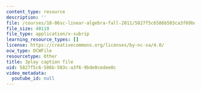 ```yaml
---
content_type: resource
description: ''
file: /courses/18-06sc-linear-algebra-fall-2011/5827f5c6586b503ca3f69bde0cedee0c_Go2aLo7ZOlU.srt
file_size: 48110
file_type: application/x-subrip
learning_resource_types: []
license: https://creativecommons.org/licenses/by-nc-sa/4.0/
ocw_type: OCWFile
resourcetype: Other
title: 3play caption file
uid: 5827f5c6-586b-503c-a3f6-9bde0cedee0c
video_metadata:
  youtube_id: null
---
```

